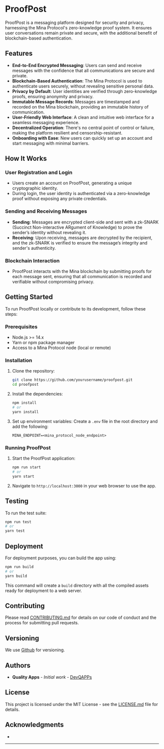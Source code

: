 # ProofPost

ProofPost is a messaging platform designed for security and privacy, harnessing the Mina Protocol's zero-knowledge proof system. It ensures user conversations remain private and secure, with the additional benefit of blockchain-based authentication.

## Features

- **End-to-End Encrypted Messaging**: Users can send and receive messages with the confidence that all communications are secure and private.
- **Blockchain-Based Authentication**: The Mina Protocol is used to authenticate users securely, without revealing sensitive personal data.
- **Privacy by Default**: User identities are verified through zero-knowledge proofs, ensuring anonymity and privacy.
- **Immutable Message Records**: Messages are timestamped and recorded on the Mina blockchain, providing an immutable history of communication.
- **User-Friendly Web Interface**: A clean and intuitive web interface for a seamless messaging experience.
- **Decentralized Operation**: There's no central point of control or failure, making the platform resilient and censorship-resistant.
- **Onboarding with Ease**: New users can quickly set up an account and start messaging with minimal barriers.

## How It Works

### User Registration and Login

- Users create an account on ProofPost, generating a unique cryptographic identity.
- During login, the user identity is authenticated via a zero-knowledge proof without exposing any private credentials.

### Sending and Receiving Messages

- **Sending**: Messages are encrypted client-side and sent with a zk-SNARK (Succinct Non-interactive ARgument of Knowledge) to prove the sender’s identity without revealing it.
- **Receiving**: Upon receiving, messages are decrypted by the recipient, and the zk-SNARK is verified to ensure the message’s integrity and sender's authenticity.

### Blockchain Interaction

- ProofPost interacts with the Mina blockchain by submitting proofs for each message sent, ensuring that all communication is recorded and verifiable without compromising privacy.

## Getting Started

To run ProofPost locally or contribute to its development, follow these steps:

### Prerequisites

- Node.js >= 14.x
- Yarn or npm package manager
- Access to a Mina Protocol node (local or remote)

### Installation

1. Clone the repository:
   ```sh
   git clone https://github.com/yourusername/proofpost.git
   cd proofpost
   ```

2. Install the dependencies:
   ```sh
   npm install
   # or
   yarn install
   ```

3. Set up environment variables:
   Create a `.env` file in the root directory and add the following:
   ```plaintext
   MINA_ENDPOINT=<mina_protocol_node_endpoint>
   ```

### Running ProofPost

1. Start the ProofPost application:
   ```sh
   npm run start
   # or
   yarn start
   ```

2. Navigate to `http://localhost:3000` in your web browser to use the app.

## Testing

To run the test suite:

```sh
npm run test
# or
yarn test
```

## Deployment

For deployment purposes, you can build the app using:

```sh
npm run build
# or
yarn build
```

This command will create a `build` directory with all the compiled assets ready for deployment to a web server.

## Contributing

Please read [CONTRIBUTING.md](CONTRIBUTING.md) for details on our code of conduct and the process for submitting pull requests.

## Versioning

We use [Github](http://github.com/) for versioning.

## Authors

- **Quality Apps** - *Initial work* - [DevQAPPs](https://github.com/DevQAPPs)

## License

This project is licensed under the MIT License - see the [LICENSE.md](LICENSE.md) file for details.

## Acknowledgments

- 

---
